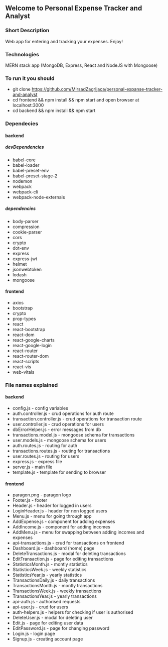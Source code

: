 ## Welcome to Personal Expense Tracker and Analyst

### Short Description

Web app for entering and tracking your expenses. Enjoy!

### Technologies

MERN stack app (MongoDB, Express, React and NodeJS with Mongoose)

### To run it you should

- git clone https://github.com/MirsadZagrljaca/personal-expanse-tracker-and-analyst
- cd frontend && npm install && npm start and open browser at localhost:3000
- cd backend && npm install && npm start

### Dependecies

#### backend

##### devDependencies

- babel-core
- babel-loader
- babel-preset-env
- babel-preset-stage-2
- nodemon
- webpack
- webpack-cli
- webpack-node-externals

##### dependencies

- body-parser
- compression
- cookie-parser
- cors
- crypto
- dot-env
- express
- express-jwt
- helmet
- jsonwebtoken
- lodash
- mongoose

#### frontend

- axios
- bootstrap
- crypto
- prop-types
- react
- react-bootstrap
- react-dom
- react-google-charts
- react-google-login
- react-router
- react-router-dom
- react-scripts
- react-vis
- web-vitals

### File names explained

#### backend

- config.js - config variables
- auth.controller.js - crud operations for auth route
- transaction.controller.js - crud operations for transaction route
- user.controller.js - crud operations for users
- dbErrorHelper.js - error messages from db
- transactions.model.js - mongoose schema for transactions
- user.models.js - mongoose schema for users
- auth.routes.js - routing for auth
- transactions.routes.js - routing for transactions
- user.routes.js - routing for users
- express.js - express file
- server.js - main file
- template.js - template for sending to browser

#### frontend

- paragon.png - paragon logo
- Footer.js - footer
- Header.js - header for logged in users
- LoginHeader.js - header for non logged users
- Menu.js - menu for going through app
- AddExpense.js - component for adding expenses
- AddIncome.js - component for adding incomes
- AddMenu.js - menu for swapping between adding incomes and expenses
- api-transactions.js - crud for transactions on frontend
- Dashboard.js - dashboard (home) page
- DeleteTransactions.js - modal for deleting transactions
- EditTransaction.js - page for editing transactions
- StatisticsMonth.js - montly statistics
- StatisticsWeek.js - weekly statistics
- StatisticsYear.js - yearly statistics
- TransactionsDaily.js - daily transactions
- TransactionsMonth.js - montly transactions
- TransactionsWeek.js - weekly transactions
- TransactionsYear.js - yearly transactions
- api-auth.js - authorised requests
- api-user.js - crud for users
- auth-helpers.js - helpers for checking if user is authorised
- DeleteUser.js - modal for deleting user
- Edit.js - page for editing user data
- EditPassword.js - page for changing password
- Login.js - login page
- Signup.js - creating account page
